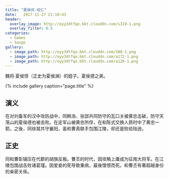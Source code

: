 ```yaml
---
title: "夏侯尚·伯仁"
date:   2017-11-27 21:10:43
header:
  overlay_image: http://oyy3dtfqo.bkt.clouddn.com/s319-1.png
  overlay_filter: 0.5
categories:
  - Games
  - Sango
gallery:
  - image_path: http://oyy3dtfqo.bkt.clouddn.com/208-1.png
  - image_path: http://oyy3dtfqo.bkt.clouddn.com/a172-1.png
  - image_path: http://oyy3dtfqo.bkt.clouddn.com/a126-1.png
---
```


魏将·夏侯惇（正史为夏侯渊）的姪子。夏侯德之弟。

{% include gallery caption="page.title" %}

## 演义

在对刘备军的汉中攻防战中，同韩浩、张郃共同防守的瓦口关被黄忠击破，防守天荡山的夏侯德也被击败。在定军山被黄忠所俘，在和陈式交换人质时中了黄忠一箭。之後，同徐晃共守襄阳，虽和曹真联手包围江陵，却还是败给陆逊。

## 正史

同和曹彰镇压在代郡的胡族反叛。曹丕的时代，因攻略上庸成为征南大将军。在江陵包围战击败诸葛瑾。因爱妾的死导致重病，最後懷恨而死。和曹丕有著超越身份的亲密关係。